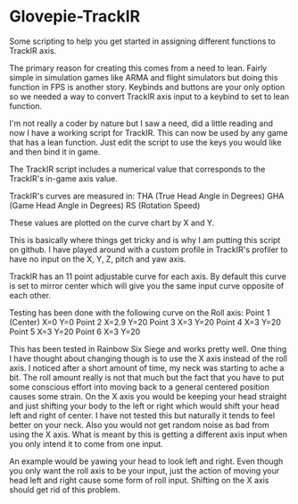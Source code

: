 # Glovepie-TrackIR
Some scripting to help you get started in assigning different functions to TrackIR axis.

The primary reason for creating this comes from a need to lean. Fairly simple in
simulation games like ARMA and flight simulators but doing this function in FPS is
another story. Keybinds and buttons are your only option so we needed a way to
convert TrackIR axis input to a keybind to set to lean function.

I'm not really a coder by nature but I saw a need, did a little reading and now I have
a working script for TrackIR. This can now be used by any game that has a lean
function. Just edit the script to use the keys you would like and then bind it in game.

The TrackIR script includes a numerical value that corresponds to the TrackIR's
in-game axis value.

TrackIR's curves are measured in:
THA (True Head Angle in Degrees)
GHA (Game Head Angle in Degrees)
RS  (Rotation Speed)

These values are plotted on the curve chart by X and Y.

This is basically where things get tricky and is why I am putting this script on github.
I have played around with a custom profile in TrackIR's profiler to have no input on
the X, Y, Z, pitch and yaw axis.

TrackIR has an 11 point adjustable curve for each axis. By default this curve is set
to mirror center which will give you the same input curve opposite of each other.

Testing has been done with the following curve on the Roll axis:
Point 1 (Center) X=0 Y=0
Point 2 X=2.9 Y=20
Point 3 X=3 Y=20
Point 4 X=3 Y=20
Point 5 X=3 Y=20
Point 6 X=3 Y=20

This has been tested in Rainbow Six Siege and works pretty well. One thing I have
thought about changing though is to use the X axis instead of the roll axis.
I noticed after a short amount of time, my neck was starting to ache a bit. The roll
amount really is not that much but the fact that you have to put some conscious
effort into moving back to a general centered position causes some strain. On the
X axis you would be keeping your head straight and just shifting your body to the left
or right which would shift your head left and right of center. I have not tested this but
naturally it tends to feel better on your neck. Also you would not get random noise as
bad from using the X axis. What is meant by this is getting a different axis input
when you only intend it to come from one input.

An example would be yawing your head to look left and right. Even though you only
want the roll axis to be your input, just the action of moving your head left and right
cause some form of roll input. Shifting on the X axis should get rid of this problem.